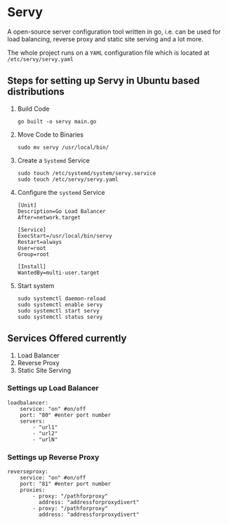 # Servy 

A open-source server configuration tool written in go, i.e. can be used for load balancing, reverse proxy and static site serving and a lot more.

The whole project runs on a `YAML` configuration file which is located at `/etc/servy/servy.yaml`


## Steps for setting up Servy in Ubuntu based distributions

1. Build Code 

    ```
    go built -o servy main.go
    ```

2. Move Code to Binaries 

    ```
    sudo mv servy /usr/local/bin/
    ```

3. Create a `Systemd` Service 

    ```
    sudo touch /etc/systemd/system/servy.service
    sudo touch /etc/servy/servy.yaml
    ```

4. Configure the `systemd` Service

    ```
    [Unit]
    Description=Go Load Balancer
    After=network.target

    [Service]
    ExecStart=/usr/local/bin/servy
    Restart=always
    User=root
    Group=root

    [Install]
    WantedBy=multi-user.target
    ```

5. Start system

    ```
    sudo systemctl daemon-reload
    sudo systemctl enable servy
    sudo systemctl start servy
    sudo systemctl status servy
    ```


## Services Offered currently 
1. Load Balancer
2. Reverse Proxy
3. Static Site Serving 

### Settings up Load Balancer 

```
loadbalancer: 
    service: "on" #on/off 
    port: "80" #enter port number
    servers: 
        - "url1"
        - "url2"
        - "urlN"
```
### Settings up Reverse Proxy 

```
reverseproxy: 
    service: "on" #on/off 
    port: "81" #enter port number
    proxies:
        - proxy: "/pathforproxy"
          address: "addressforproxydivert"
        - proxy: "/pathforproxy"
          address: "addressforproxydivert"
```
